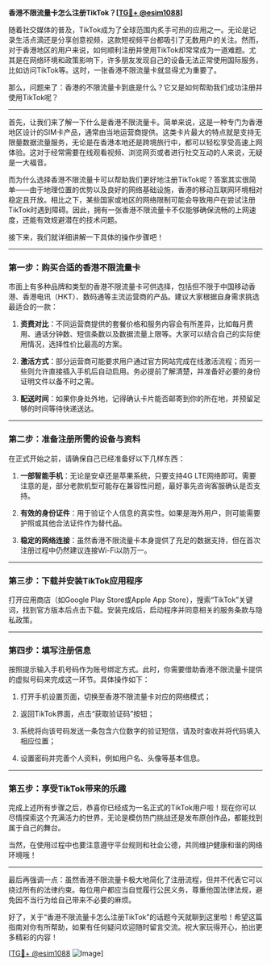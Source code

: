 **香港不限流量卡怎么注册TikTok？[[TG💪+ @esim1088](https://t.me/s/esim1088)]**

随着社交媒体的普及，TikTok成为了全球范围内炙手可热的应用之一。无论是记录生活点滴还是分享创意视频，这款短视频平台都吸引了无数用户的关注。然而，对于香港地区的用户来说，如何顺利注册并使用TikTok却常常成为一道难题。尤其是在网络环境和政策影响下，许多朋友发现自己的设备无法正常使用国际服务，比如访问TikTok等。这时，一张香港不限流量卡就显得尤为重要了。

那么，问题来了：香港的不限流量卡到底是什么？它又是如何帮助我们成功注册并使用TikTok呢？

---

首先，让我们来了解一下什么是香港不限流量卡。简单来说，这是一种专门为香港地区设计的SIM卡产品，通常由当地运营商提供。这类卡片最大的特点就是支持无限量数据流量服务，无论是在香港本地还是跨境旅行中，都可以轻松享受高速上网体验。这对于经常需要在线观看视频、浏览网页或者进行社交互动的人来说，无疑是一大福音。

而为什么选择香港不限流量卡可以帮助我们更好地注册TikTok呢？答案其实很简单——由于地理位置的优势以及良好的网络基础设施，香港的移动互联网环境相对稳定且开放。相比之下，某些国家或地区的网络限制可能会导致用户在尝试注册TikTok时遇到障碍。因此，拥有一张香港不限流量卡不仅能够确保流畅的上网速度，还能有效规避潜在的技术问题。

接下来，我们就详细讲解一下具体的操作步骤吧！

---

### 第一步：购买合适的香港不限流量卡

市面上有多种品牌和类型的香港不限流量卡可供选择，包括但不限于中国移动香港、香港电讯（HKT）、数码通等主流运营商的产品。建议大家根据自身需求挑选最适合的一款：

1. **资费对比**：不同运营商提供的套餐价格和服务内容会有所差异，比如每月费用、通话分钟数、短信条数以及数据流量上限等。大家可以结合自己的实际使用情况，选择性价比最高的方案。
   
2. **激活方式**：部分运营商可能要求用户通过官方网站完成在线激活流程；而另一些则允许直接插入手机后自动启用。务必提前了解清楚，并准备好必要的身份证明文件以备不时之需。

3. **配送时间**：如果你身处外地，记得确认卡片能否邮寄到你的所在地，并预留足够的时间等待快递送达。

---

### 第二步：准备注册所需的设备与资料

在正式开始之前，请确保自己已经准备好以下几样东西：

1. **一部智能手机**：无论是安卓还是苹果系统，只要支持4G LTE网络即可。需要注意的是，部分老款机型可能存在兼容性问题，最好事先咨询客服确认是否支持。

2. **有效的身份证件**：用于验证个人信息的真实性。如果是海外用户，则可能需要护照或其他合法证件作为替代品。

3. **稳定的网络连接**：虽然香港不限流量卡本身提供了充足的数据支持，但在首次注册过程中仍然建议连接Wi-Fi以防万一。

---

### 第三步：下载并安装TikTok应用程序

打开应用商店（如Google Play Store或Apple App Store），搜索“TikTok”关键词，找到官方版本后点击下载。安装完成后，启动程序并同意相关的服务条款与隐私政策。

---

### 第四步：填写注册信息

按照提示输入手机号码作为账号绑定方式。此时，你需要借助香港不限流量卡提供的虚拟号码来完成这一环节。具体操作如下：

1. 打开手机设置页面，切换至香港不限流量卡对应的网络模式；
   
2. 返回TikTok界面，点击“获取验证码”按钮；
   
3. 系统将向该号码发送一条包含六位数字的验证短信，请及时查收并将代码填入相应位置；
   
4. 设置密码并完善个人资料，例如用户名、头像等基本信息。

---

### 第五步：享受TikTok带来的乐趣

完成上述所有步骤之后，恭喜你已经成为一名正式的TikTok用户啦！现在你可以尽情探索这个充满活力的世界，无论是模仿热门挑战还是发布原创作品，都能找到属于自己的舞台。

当然，在使用过程中也要注意遵守平台规则和社会公德，共同维护健康和谐的网络环境哦！

---

最后再强调一点：虽然香港不限流量卡极大地简化了注册流程，但并不代表它可以绕过所有的法律约束。每位用户都应当自觉履行公民义务，尊重他国法律法规，避免因不当行为给自己带来不必要的麻烦。

好了，关于“香港不限流量卡怎么注册TikTok”的话题今天就聊到这里啦！希望这篇指南对你有所帮助，如果有任何疑问欢迎随时留言交流。祝大家玩得开心，拍出更多精彩的内容！

[[TG💪+ @esim1088](https://t.me/s/esim1088) ![Image](https://i.postimg.cc/4NQfJmqS/Snipaste-2025-05-13-00-14-12.png)]